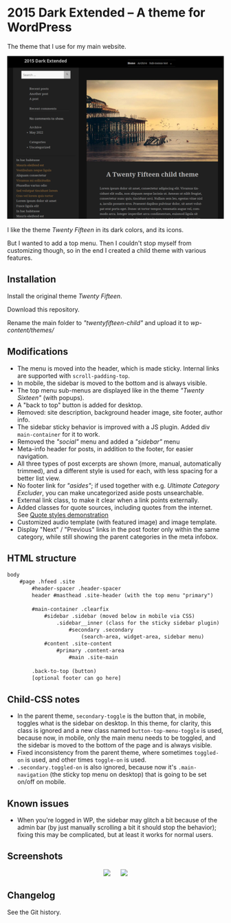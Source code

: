 # 2015 Dark Extended – A theme for WordPress

The theme that I use for my main website.

<p align="center">
  <img src="screenshot.png" />
</p>

I like the theme _Twenty Fifteen_ in its dark colors, and its icons.

But I wanted to add a top menu. Then I couldn't stop myself from customizing though, so in the end I created a child theme with various features.

## Installation

Install the original theme _Twenty Fifteen_.

Download this repository.

Rename the main folder to _"twentyfifteen-child"_ and upload it to _wp-content/themes/_

## Modifications

* The menu is moved into the header, which is made sticky. Internal links are supported with `scroll-padding-top`.
* In mobile, the sidebar is moved to the bottom and is always visible.
* The top menu sub-menus are displayed like in the theme _"Twenty Sixteen"_ (with popups).
* A "back to top" button is added for desktop.
* Removed: site description, background header image, site footer, author info.
* The sidebar sticky behavior is improved with a JS plugin. Added div `main-container` for it to work.
* Removed the _"social"_ menu and added a _"sidebar"_ menu
* Meta-info header for posts, in addition to the footer, for easier navigation.
* All three types of post excerpts are shown (more, manual, automatically trimmed), and a different style is used for each, with less spacing for a better list view.
* No footer link for _"asides"_; if used together with e.g. _Ultimate Category Excluder_, you can make uncategorized aside posts unsearchable.
* External link class, to make it clear when a link points externally.
* Added classes for quote sources, including quotes from the internet.
  See [Quote styles demonstration](https://andreacalligaris.netsons.org/dev/quote-styles-demonstration)
* Customized audio template (with featured image) and image template.
* Display "Next" / "Previous" links in the post footer only within the same category, while still showing the parent categories in the meta infobox.

## HTML structure

```
body
	#page .hfeed .site
		#header-spacer .header-spacer
		header #masthead .site-header (with the top menu "primary")

		#main-container .clearfix
			#sidebar .sidebar (moved below in mobile via CSS)
				.sidebar__inner (class for the sticky sidebar plugin)
					#secondary .secondary
						(search-area, widget-area, sidebar menu)
			#content .site-content
				#primary .content-area
					#main .site-main

		.back-to-top (button)
		[optional footer can go here]
```

## Child-CSS notes
* In the parent theme, `secondary-toggle` is the button that, in mobile, toggles what is the sidebar on desktop. In this theme, for clarity, this class is ignored and a new class named `button-top-menu-toggle` is used, because now, in mobile, only the main menu needs to be toggled, and the sidebar is moved to the bottom of the page and is always visible.
* Fixed inconsistency from the parent theme, where sometimes `toggled-on` is used, and other times `toggle-on` is used.
* `.secondary.toggled-on` is also ignored, because now it's `.main-navigation` (the sticky top menu on desktop) that is going to be set on/off on mobile.

## Known issues

* When you're logged in WP, the sidebar may glitch a bit because of the admin bar (by just manually scrolling a bit it should stop the behavior); fixing this may be complicated, but at least it works for normal users.

## Screenshots

<p align="center">
  <a href="https://andreacalligaris.netsons.org/media/dev/2015DE-screenshot_1.jpg"><img height="150" src="https://andreacalligaris.netsons.org/media/dev/2015DE-screenshot_1.jpg" /></a>
  &nbsp;&nbsp;&nbsp;&nbsp;
  <a href="https://andreacalligaris.netsons.org/media/dev/2015DE-screenshot_2.jpg"><img height="150" src="https://andreacalligaris.netsons.org/media/dev/2015DE-screenshot_2.jpg" /></a>
</p>

## Changelog

See the Git history.


